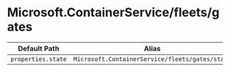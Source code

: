 # Microsoft.ContainerService/fleets/gates

| Default Path | Alias |
|---|---|
| `properties.state` | `Microsoft.ContainerService/fleets/gates/state` |

